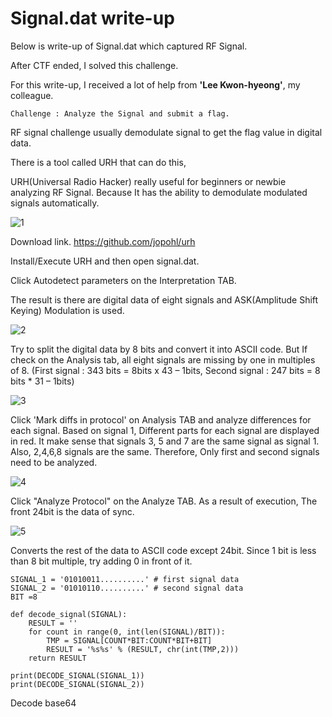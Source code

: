 
# Signal.dat write-up

Below is write-up of Signal.dat which captured RF Signal.

After CTF ended, I solved this challenge.

For this write-up, I received a lot of help from **'Lee Kwon-hyeong'**, my colleague.

```Challenge : Analyze the Signal and submit a flag.```

RF signal challenge usually demodulate signal to get the flag value in digital data.

There is a tool called URH that can do this,

URH(Universal Radio Hacker) really useful for beginners or newbie analyzing RF Signal. Because It has the ability to demodulate modulated signals automatically.

![1](https://user-images.githubusercontent.com/614361/97012727-245e7000-1583-11eb-9f3e-63ee625f680b.png)

Download link.
https://github.com/jopohl/urh

Install/Execute URH and then open signal.dat.

Click Autodetect parameters on the Interpretation TAB.

The result is there are digital data of eight signals and ASK(Amplitude Shift Keying) Modulation is used.

![2](https://user-images.githubusercontent.com/614361/97018268-eadd3300-1589-11eb-849c-7319dc686385.png)

Try to split the digital data by 8 bits and convert it into ASCII code. But If check on the Analysis tab, all eight signals are missing by one in multiples of 8. 
(First signal : 343 bits = 8bits x 43 – 1bits, Second signal : 247 bits = 8 bits * 31 – 1bits)

![3](https://user-images.githubusercontent.com/614361/97020552-a606cb80-158c-11eb-8382-fb233ff08012.png)

Click 'Mark diffs in protocol' on Analysis TAB and analyze differences for each signal.
Based on signal 1, Different parts for each signal are displayed in red. It make sense that signals 3, 5 and 7 are the same signal as signal 1. Also, 2,4,6,8 signals are the same.
Therefore, Only first and second signals need to be analyzed.

![4](https://user-images.githubusercontent.com/614361/97021423-caaf7300-158d-11eb-8b03-6857ad56c7eb.png)

Click "Analyze Protocol" on the Analyze TAB. As a result of execution, The front 24bit is the data of sync.

![5](https://user-images.githubusercontent.com/614361/97022298-e6ffdf80-158e-11eb-9c76-2d8c2366845f.png)

Converts the rest of the data to ASCII code except 24bit. Since 1 bit is less than 8 bit multiple, try adding 0 in front of it.

```
SIGNAL_1 = '01010011..........' # first signal data
SIGNAL_2 = '01010110..........' # second signal data
BIT =8

def decode_signal(SIGNAL):
	RESULT = ''
	for count in range(0, int(len(SIGNAL)/BIT)):
		TMP = SIGNAL[COUNT*BIT:COUNT*BIT+BIT]
		RESULT = '%s%s' % (RESULT, chr(int(TMP,2)))
	return RESULT

print(DECODE_SIGNAL(SIGNAL_1))
print(DECODE_SIGNAL(SIGNAL_2))
```
Decode base64




